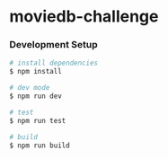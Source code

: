 # moviedb-challenge

> 

### Development Setup

```bash
# install dependencies
$ npm install

# dev mode
$ npm run dev

# test
$ npm run test

# build
$ npm run build
```
